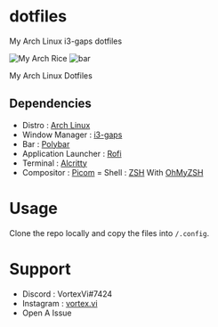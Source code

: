 # dotfiles
My Arch Linux i3-gaps dotfiles

![My Arch  Rice](https://user-images.githubusercontent.com/93326280/175824170-2fcd6e72-1ecc-431c-ae2b-230466740fcc.png)
![bar](https://user-images.githubusercontent.com/93326280/175824308-75f13dcf-6f81-4512-b218-81b404b99fe2.png)


My Arch Linux Dotfiles


## Dependencies

- Distro : [Arch Linux](https://archlinux.org/)
- Window Manager : [i3-gaps](https://github.com/Airblader/i3)
- Bar : [Polybar](https://github.com/polybar/polybar)
- Application Launcher : [Rofi](https://github.com/davatorium/rofi)
- Terminal : [Alcritty](https://github.com/alacritty/alacritty)
- Compositor : [Picom](https://github.com/yshui/picom)
= Shell : [ZSH](https://www.zsh.org/) With [OhMyZSH](https://github.com/ohmyzsh/ohmyzsh)

# Usage 

Clone the repo locally and copy the files into `/.config`.

# Support

- Discord : VortexVi#7424
- Instagram : [vortex.vi](https://www.instagram.com/vortex.vi/)
- Open A Issue

